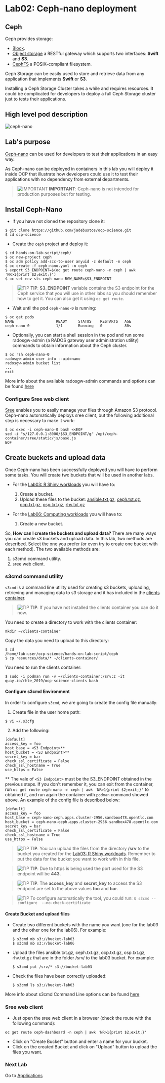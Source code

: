 # Lab02: Ceph-nano deployment

## Ceph

Ceph provides storage:

* [Block](https://docs.ceph.com/docs/master/rbd/).
* [Object storage](https://docs.ceph.com/docs/master/radosgw/) a RESTful gateway which supports two interfaces: **Swift** and **S3**.
* [CephFS](https://docs.ceph.com/docs/master/cephfs/) a POSIX-compliant filesystem.

Ceph Storage can be easily used to store and retrieve data from any application that implements **Swift** or **S3**.

Installing a Ceph Storage Cluster takes a while and requires resources. It could be complicated for developers to deploy a full Ceph Storage cluster just to tests their applications.

## High level pod description

![ceph-nano](imgs/ceph-nano.png)

## Lab's purpose

[Ceph-nano](https://github.com/ceph/cn) can be used for developers to test their applications in an easy way.

As Ceph-nano can be deployed in containers in this lab you will deploy it inside OCP that illustrate how developers could use it to test their applications with no dependency from external departments.

> ![IMPORTANT](../imgs/important-icon.png) **IMPORTANT**: Ceph-nano is not intended for production purposes but for testing.

## Install Ceph-Nano

* If you have not cloned the repository clone it:

```
$ git clone https://github.com/jadebustos/ocp-science.git
$ cd ocp-science
```

* Create the ``ceph`` project and deploy it:

```
$ cd hands-on-lab-script/ceph/
$ oc new-project ceph
$ oc adm policy add-scc-to-user anyuid -z default -n ceph
$ oc create -f ceph-nano.yaml -n ceph
$ export S3_ENDPOINT=$(oc get route ceph-nano -n ceph | awk 'NR>1{print $2;exit;}')
$ oc set env sts ceph-nano RGW_NAME=$S3_ENDPOINT
```

> ![TIP](../imgs/tip-icon.png) **TIP**: **S3_ENDPOINT** variable contains the S3 endpoint for the Ceph service that you will use in other labs so you should remember how to get it. You can also get it using ``oc get route``.

* Wait until the pod ```ceph-nano-0``` is running:

```
$ oc get pods
NAME                   READY     STATUS    RESTARTS   AGE
ceph-nano-0            1/1       Running   0          80s
```

* Optionally, you can start a shell session in the pod and run some radosgw-admin (a RADOS gateway user administration utility) commands to obtain information about the Ceph cluster.
```
$ oc rsh ceph-nano-0
radosgw-admin user info --uid=nano
radosgw-admin bucket list
...
exit
```
  More info about the available radosgw-admin commands and options can be found [here](https://docs.ceph.com/docs/giant/man/8/radosgw-admin/)

### Configure Sree web client
[Sree](https://github.com/cannium/Sree) enables you to easily manage your files through Amazon S3 protocol. Ceph-nano automatically deploys sree client, but the following additional step is necessary to make it work:

```
$ oc exec -i ceph-nano-0 bash <<EOF
sed -i "s/127.0.0.1:8000/$S3_ENDPOINT/g" /opt/ceph-container/sree/static/js/base.js
EOF
```

## Create buckets and upload data

Once Ceph-nano has been successfully deployed you will have to perform some tasks. You will create two buckets that will be used in another labs.

* For the [Lab03: R Shiny workloads](https://github.com/jadebustos/ocp-science/blob/master/hands-on-lab-script/applications/r-shiny.md) you will have to:

  1. Create a bucket.
  2. Upload these files to the bucket: [ansible.txt.gz](data/ansible.txt.gz), [ceph.txt.gz](data/ceph.txt.gz), [ocp.txt.gz](data/ocp.txt.gz), [osp.txt.gz](data/osp.txt.gz), [rhv.txt.gz](data/rhv.txt.gz)

* For the [Lab06: Computing workloads](https://github.com/jadebustos/ocp-science/blob/master/hands-on-lab-script/applications/pi.md) you will have to:

  1. Create a new bucket.

So, **How can I create the buckets and upload data?** There are many ways you can create s3 buckets and upload data. In this lab, two methods are described. Select the one you prefer (or even try to create one bucket with each method). The two available methods are:

  1. s3cmd command utility.
  2. sree web client.

### s3cmd command utility

`s3cmd` is a command line utility used for creating s3 buckets, uploading, retrieving and managing data to s3 storage and it has included in the [clients container](https://github.com/jadebustos/ocp-science/tree/master/hands-on-lab-script/intro).

> ![TIP](../imgs/tip-icon.png) **TIP**: If you have not installed the clients container you can do it now.

You need to create a directory to work with the clients container:

```
mkdir ~/clients-container
```

Copy the data you need to upload to this directory:

```
$ cd
/home/lab-user/ocp-science/hands-on-lab-script/ceph
$ cp resources/data/* ~/clients-container/
```

You need to run the clients container:

```
$ sudo -i podman run -v ~/clients-container:/srv:z -it quay.io/rhte_2019/ocp-science-clients bash
```

#### Configure s3cmd Environment

In order to configure `s3cmd`, we are going to create the config file manually:

1. Create file in the user home path:

```
$ vi ~/.s3cfg
```

2. Add the following:

```
[default]
access_key = foo
host_base = <S3 Endpoint>**
host_bucket = <S3 Endpoint>**
secret_key = bar
check_ssl_certificate = False
check_ssl_hostname = True
use_https = False
```

** The vale of ```<S3 Endpoint>``` must be the S3_ENDPOINT obtained in the previous steps. If you don't remember it, you can exit from the container, run ```oc get route ceph-nano -n ceph | awk 'NR>1{print $2;exit;}'``` to obtained it, and run again the container with ```podman``` command showed above. An example of the config file is described below:

```
[default]
access_key = foo
host_base = ceph-nano-ceph.apps.cluster-2956.sandbox478.opentlc.com
host_bucket = ceph-nano-ceph.apps.cluster-2956.sandbox478.opentlc.com
secret_key = bar
check_ssl_certificate = False
check_ssl_hostname = True
use_https = False
```

> ![TIP](../imgs/tip-icon.png) **TIP**: You can upload the files from the directory **/srv** to the bucket you created for the [Lab03: R Shiny workloads](https://github.com/jadebustos/ocp-science/blob/master/hands-on-lab-script/applications/r-shiny.md). Remember to put the data for the bucket you want to work with in this file.

> ![TIP](../imgs/tip-icon.png) **TIP**: Due to https is being used the port used for the S3 endpoint will be **443**.

> ![TIP](../imgs/tip-icon.png) **TIP**: The __access_key__ and __secret_key__ to access the S3 endpoint are set to the above values **foo** and **bar**.

> ![TIP](../imgs/tip-icon.png) To configure automatically the tool, you could run: ```$ s3cmd --configure  --no-check-certificate```

#### Create Bucket and upload files

* Create two different buckets with the name you want (one for the lab03 and the other one for the lab06). For example:
  ```
  $ s3cmd mb s3://bucket-lab03
  $ s3cmd mb s3://bucket-lab06
  ```

* Upload the files ansible.txt.gz, ceph.txt.gz, ocp.txt.gz, osp.txt.gz, rhv.txt.gz that are in the folder /srv/ to the lab03 bucket. For example:
  ```
  $ s3cmd put /srv/* s3://bucket-lab03
  ```

* Check the files have been correctly uploaded:
  ```
  $ s3cmd ls s3://bucket-lab03
  ```
More info about s3cmd Command Line options can be found [here](https://github.com/jadebustos/ocp-science/blob/master/hands-on-lab-script/ceph/s3cmd.md)

### Sree web client
* Just open the sree web client in a browser (check the route with the following command):
```
oc get route ceph-dashboard -n ceph | awk 'NR>1{print $2;exit;}'
```
* Click on "Create Bucket" button and enter a name for your bucket.
* Click on the created Bucket and click on "Upload" button to upload the files you want.

### Next Lab
Go to [Applications](https://github.com/jadebustos/ocp-science/blob/master/hands-on-lab-script/applications/README.md)
